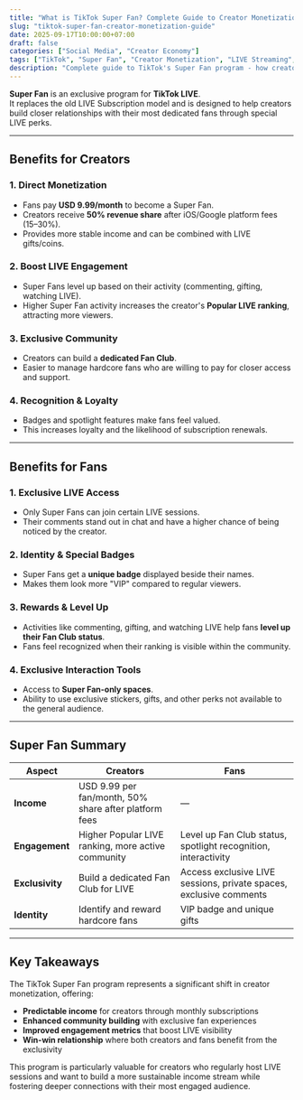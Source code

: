 ```yaml
---
title: "What is TikTok Super Fan? Complete Guide to Creator Monetization"
slug: "tiktok-super-fan-creator-monetization-guide"
date: 2025-09-17T10:00:00+07:00
draft: false
categories: ["Social Media", "Creator Economy"]
tags: ["TikTok", "Super Fan", "Creator Monetization", "LIVE Streaming", "Social Media Marketing"]
description: "Complete guide to TikTok's Super Fan program - how creators can monetize their LIVE streams and build exclusive communities with dedicated fans."
---
```


**Super Fan** is an exclusive program for **TikTok LIVE**.  
It replaces the old LIVE Subscription model and is designed to help creators build closer relationships with their most dedicated fans through special LIVE perks.

---

## Benefits for Creators

### 1. Direct Monetization

- Fans pay **USD 9.99/month** to become a Super Fan.  
- Creators receive **50% revenue share** after iOS/Google platform fees (15–30%).  
- Provides more stable income and can be combined with LIVE gifts/coins.

### 2. Boost LIVE Engagement

- Super Fans level up based on their activity (commenting, gifting, watching LIVE).  
- Higher Super Fan activity increases the creator's **Popular LIVE ranking**, attracting more viewers.  

### 3. Exclusive Community

- Creators can build a **dedicated Fan Club**.  
- Easier to manage hardcore fans who are willing to pay for closer access and support.  

### 4. Recognition & Loyalty

- Badges and spotlight features make fans feel valued.  
- This increases loyalty and the likelihood of subscription renewals.  

---

## Benefits for Fans

### 1. Exclusive LIVE Access

- Only Super Fans can join certain LIVE sessions.  
- Their comments stand out in chat and have a higher chance of being noticed by the creator.  

### 2. Identity & Special Badges

- Super Fans get a **unique badge** displayed beside their names.  
- Makes them look more "VIP" compared to regular viewers.  

### 3. Rewards & Level Up

- Activities like commenting, gifting, and watching LIVE help fans **level up their Fan Club status**.  
- Fans feel recognized when their ranking is visible within the community.  

### 4. Exclusive Interaction Tools

- Access to **Super Fan-only spaces**.  
- Ability to use exclusive stickers, gifts, and other perks not available to the general audience.  

---

## Super Fan Summary

| Aspect       | Creators                                                | Fans                                                        |
|--------------|---------------------------------------------------------|-------------------------------------------------------------|
| **Income**   | USD 9.99 per fan/month, 50% share after platform fees   | —                                                           |
| **Engagement** | Higher Popular LIVE ranking, more active community     | Level up Fan Club status, spotlight recognition, interactivity |
| **Exclusivity** | Build a dedicated Fan Club for LIVE                   | Access exclusive LIVE sessions, private spaces, exclusive comments |
| **Identity** | Identify and reward hardcore fans                        | VIP badge and unique gifts                                   |

---

## Key Takeaways

The TikTok Super Fan program represents a significant shift in creator monetization, offering:

- **Predictable income** for creators through monthly subscriptions
- **Enhanced community building** with exclusive fan experiences  
- **Improved engagement metrics** that boost LIVE visibility
- **Win-win relationship** where both creators and fans benefit from the exclusivity

This program is particularly valuable for creators who regularly host LIVE sessions and want to build a more sustainable income stream while fostering deeper connections with their most engaged audience.